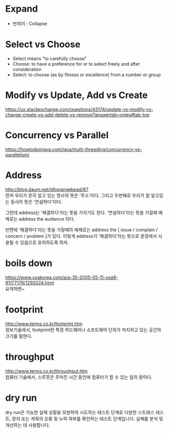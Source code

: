 <!-- TITLE: 영어 사전 -->
<!-- SUBTITLE: English, Dictionary -->

# Expand
* 반의어 : Collapse

# Select vs Choose
* Select means "to carefully choose"
* Choose: to have a preference for or to select freely and after consideration
* Select: to choose (as by fitness or excellence) from a number or group

# Modify vs Update, Add vs Create
https://ux.stackexchange.com/questions/43174/update-vs-modify-vs-change-create-vs-add-delete-vs-remove?answertab=votes#tab-top

# Concurrency vs Parallel
https://howtodoinjava.com/java/multi-threading/concurrency-vs-parallelism/

# Address
http://blog.daum.net/jdhorangebead/87<br>
먼저 우리가 흔히 알고 있는 명사의 뜻은 '주소'이다.
그리고 두번째로 우리가 잘 알고있는 동사의 뜻은 '연설하다'이다.

그런데 address는 '해결하다'라는 뜻을 가지기도 한다.
'연설하다'라는 뜻을 가질때 예제로는 address the audience 이다.

반면에 '해결하다'라는 뜻을 가질때의 예제로는
address the [ issue / complain / concern / problem ]가 있다.
이렇게 address가 '해결하다'라는 뜻으로 문장에서 사용될 수 있음으로 유의하도록 하자.

# boils down
https://www.voakorea.com/a/a-35-2005-05-11-voa9-91177179/1292024.html<br>
요약하면~

# footprint
http://www.terms.co.kr/footprint.htm<br>
정보기술에서, footprint란 특정 하드웨어나 소프트웨어 단위가 차지하고 있는 공간의 크기를 말한다.

# throughput
http://www.terms.co.kr/throughput.htm<br>
컴퓨터 기술에서, 스루풋은 주어진 시간 동안에 컴퓨터가 할 수 있는 일의 량이다.
# dry run
dry run은 가능한 실제 상황을 모방하여 시도하는 테스트 단계로 다양한 스트레스 테스트, 장치 또는 계획의 오류 및 누락 여부를 확인하는 테스트 단계입니다.
실패를 분석 및 개선하는 데 사용합니다.